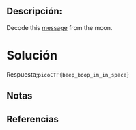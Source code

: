 ## Descripción:
Decode this [message](https://jupiter.challenges.picoctf.org/static/fc1edf07742e98a480c6aff7d2546107/message.wav) from the moon.

# Solución

Respuesta;`picoCTF{beep_boop_im_in_space}`
## Notas

## Referencias
 